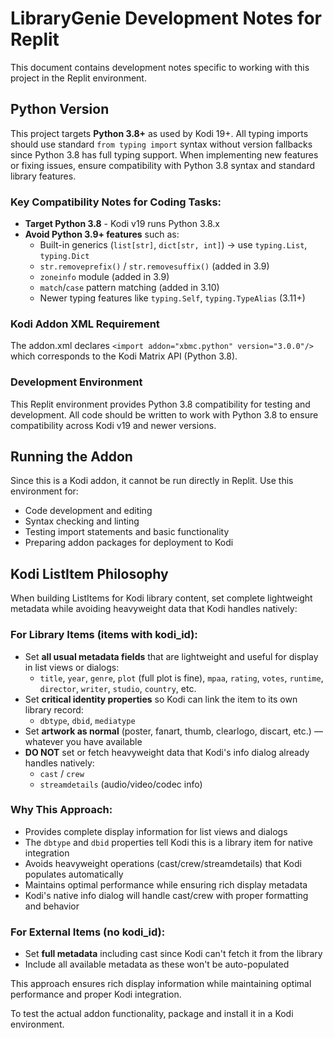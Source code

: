 # LibraryGenie Development Notes for Replit

This document contains development notes specific to working with this project in the Replit environment.

## Python Version

This project targets **Python 3.8+** as used by Kodi 19+. All typing imports should use standard `from typing import` syntax without version fallbacks since Python 3.8 has full typing support. When implementing new features or fixing issues, ensure compatibility with Python 3.8 syntax and standard library features.

### Key Compatibility Notes for Coding Tasks:

- **Target Python 3.8** - Kodi v19 runs Python 3.8.x
- **Avoid Python 3.9+ features** such as:
  - Built-in generics (`list[str]`, `dict[str, int]`) → use `typing.List`, `typing.Dict`
  - `str.removeprefix()` / `str.removesuffix()` (added in 3.9)
  - `zoneinfo` module (added in 3.9)
  - `match`/`case` pattern matching (added in 3.10)
  - Newer typing features like `typing.Self`, `typing.TypeAlias` (3.11+)

### Kodi Addon XML Requirement

The addon.xml declares `<import addon="xbmc.python" version="3.0.0"/>` which corresponds to the Kodi Matrix API (Python 3.8).

### Development Environment

This Replit environment provides Python 3.8 compatibility for testing and development. All code should be written to work with Python 3.8 to ensure compatibility across Kodi v19 and newer versions.

## Running the Addon

Since this is a Kodi addon, it cannot be run directly in Replit. Use this environment for:
- Code development and editing
- Syntax checking and linting
- Testing import statements and basic functionality
- Preparing addon packages for deployment to Kodi


## Kodi ListItem Philosophy

When building ListItems for Kodi library content, set complete lightweight metadata while avoiding heavyweight data that Kodi handles natively:

### For Library Items (items with kodi_id):
- Set **all usual metadata fields** that are lightweight and useful for display in list views or dialogs:
  - `title`, `year`, `genre`, `plot` (full plot is fine), `mpaa`, `rating`, `votes`, `runtime`, `director`, `writer`, `studio`, `country`, etc.
- Set **critical identity properties** so Kodi can link the item to its own library record:
  - `dbtype`, `dbid`, `mediatype`
- Set **artwork as normal** (poster, fanart, thumb, clearlogo, discart, etc.) — whatever you have available
- **DO NOT** set or fetch heavyweight data that Kodi's info dialog already handles natively:
  - `cast` / `crew`
  - `streamdetails` (audio/video/codec info)

### Why This Approach:
- Provides complete display information for list views and dialogs
- The `dbtype` and `dbid` properties tell Kodi this is a library item for native integration
- Avoids heavyweight operations (cast/crew/streamdetails) that Kodi populates automatically
- Maintains optimal performance while ensuring rich display metadata
- Kodi's native info dialog will handle cast/crew with proper formatting and behavior

### For External Items (no kodi_id):
- Set **full metadata** including cast since Kodi can't fetch it from the library
- Include all available metadata as these won't be auto-populated

This approach ensures rich display information while maintaining optimal performance and proper Kodi integration.



To test the actual addon functionality, package and install it in a Kodi environment.